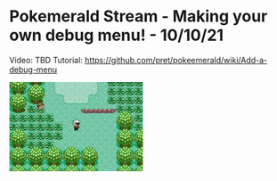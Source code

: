 # Pokemerald Stream - Making your own debug menu! - 10/10/21

Video: TBD
Tutorial: https://github.com/pret/pokeemerald/wiki/Add-a-debug-menu

![Screenshot](screen.gif)
